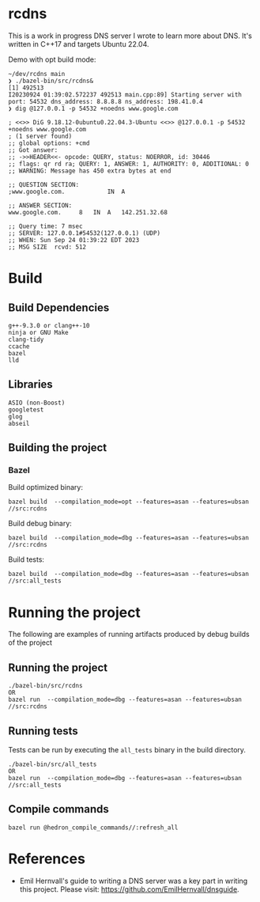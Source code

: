 # rcdns

This is a work in progress DNS server I wrote to learn more about DNS. It's
written in C++17 and targets Ubuntu 22.04.

Demo with opt build mode:

```
~/dev/rcdns main
❯ ./bazel-bin/src/rcdns&
[1] 492513
I20230924 01:39:02.572237 492513 main.cpp:89] Starting server with port: 54532 dns_address: 8.8.8.8 ns_address: 198.41.0.4
❯ dig @127.0.0.1 -p 54532 +noedns www.google.com

; <<>> DiG 9.18.12-0ubuntu0.22.04.3-Ubuntu <<>> @127.0.0.1 -p 54532 +noedns www.google.com
; (1 server found)
;; global options: +cmd
;; Got answer:
;; ->>HEADER<<- opcode: QUERY, status: NOERROR, id: 30446
;; flags: qr rd ra; QUERY: 1, ANSWER: 1, AUTHORITY: 0, ADDITIONAL: 0
;; WARNING: Message has 450 extra bytes at end

;; QUESTION SECTION:
;www.google.com.			IN	A

;; ANSWER SECTION:
www.google.com.		8	IN	A	142.251.32.68

;; Query time: 7 msec
;; SERVER: 127.0.0.1#54532(127.0.0.1) (UDP)
;; WHEN: Sun Sep 24 01:39:22 EDT 2023
;; MSG SIZE  rcvd: 512

```

# Build

## Build Dependencies

```
g++-9.3.0 or clang++-10
ninja or GNU Make
clang-tidy
ccache
bazel
lld
```

## Libraries

```
ASIO (non-Boost)
googletest
glog
abseil
```

## Building the project


### Bazel

Build optimized binary:

```
bazel build  --compilation_mode=opt --features=asan --features=ubsan //src:rcdns
```

Build debug binary:

```
bazel build  --compilation_mode=dbg --features=asan --features=ubsan //src:rcdns
```

Build tests:

```
bazel build  --compilation_mode=dbg --features=asan --features=ubsan //src:all_tests
```

# Running the project

The following are examples of running artifacts produced by debug builds of the
project

## Running the project

```
./bazel-bin/src/rcdns
OR
bazel run  --compilation_mode=dbg --features=asan --features=ubsan //src:rcdns
```

## Running tests

Tests can be run by executing the `all_tests` binary in the build directory.

```
./bazel-bin/src/all_tests
OR
bazel run  --compilation_mode=dbg --features=asan --features=ubsan //src:all_tests
```

## Compile commands

`bazel run @hedron_compile_commands//:refresh_all`

# References

- Emil Hernvall's guide to writing a DNS server was a key part in writing this project. Please visit: https://github.com/EmilHernvall/dnsguide.
